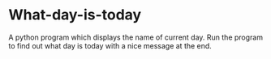 # What-day-is-today
A python program which displays the name of current day.
Run the program to find out what day is today with a nice message at the end.
